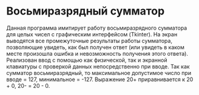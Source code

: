 # Восьмиразрядный сумматор
Данная программа имитирует работу восьмиразрядного сумматора для целых чисел с графическим интерфейсом (Tkinter). На экран выводятся все промежуточные результаты работы сумматора, позволяющие увидеть, как был получен ответ (или увидеть в каком месте произошла ошибка и невозможность получения этого ответа).
Реализован ввод с помощью как физической, так и экранной клавиатуры с проверкой данных непосредственно при вводе. Так как сумматор восьмиразрядный, то максимальное допустимое число при вводе = 127, минимальное = -127. Выражение 20+ приравнивается к 20 + 0, 20- = 20 - 0.
